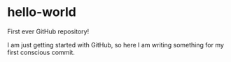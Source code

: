 # hello-world
First ever GitHub repository!

I am just getting started with GitHub, so here I am writing something for my first conscious commit.
